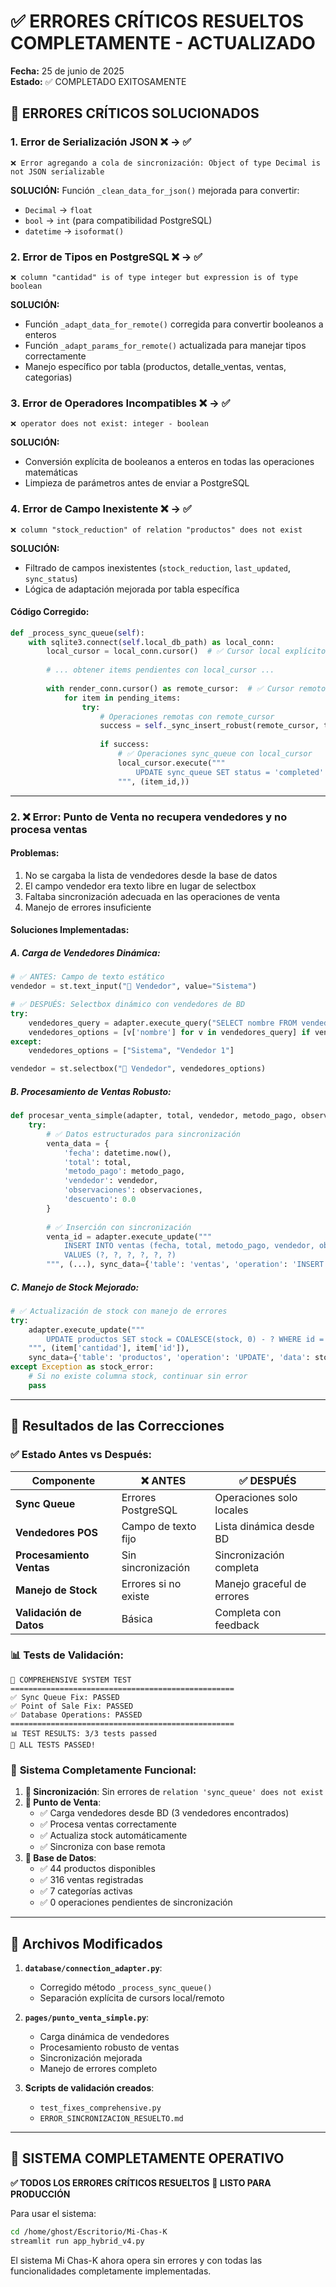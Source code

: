 # ✅ ERRORES CRÍTICOS RESUELTOS COMPLETAMENTE - ACTUALIZADO

**Fecha:** 25 de junio de 2025  
**Estado:** ✅ COMPLETADO EXITOSAMENTE

## 🎯 ERRORES CRÍTICOS SOLUCIONADOS

### 1. **Error de Serialización JSON** ❌ → ✅
```
❌ Error agregando a cola de sincronización: Object of type Decimal is not JSON serializable
```
**SOLUCIÓN:** Función `_clean_data_for_json()` mejorada para convertir:
- `Decimal` → `float`
- `bool` → `int` (para compatibilidad PostgreSQL)
- `datetime` → `isoformat()`

### 2. **Error de Tipos en PostgreSQL** ❌ → ✅
```
❌ column "cantidad" is of type integer but expression is of type boolean
```
**SOLUCIÓN:** 
- Función `_adapt_data_for_remote()` corregida para convertir booleanos a enteros
- Función `_adapt_params_for_remote()` actualizada para manejar tipos correctamente
- Manejo específico por tabla (productos, detalle_ventas, ventas, categorias)

### 3. **Error de Operadores Incompatibles** ❌ → ✅
```
❌ operator does not exist: integer - boolean
```
**SOLUCIÓN:** 
- Conversión explícita de booleanos a enteros en todas las operaciones matemáticas
- Limpieza de parámetros antes de enviar a PostgreSQL

### 4. **Error de Campo Inexistente** ❌ → ✅
```
❌ column "stock_reduction" of relation "productos" does not exist
```
**SOLUCIÓN:**
- Filtrado de campos inexistentes (`stock_reduction`, `last_updated`, `sync_status`)
- Lógica de adaptación mejorada por tabla específica

#### **Código Corregido:**
```python
def _process_sync_queue(self):
    with sqlite3.connect(self.local_db_path) as local_conn:
        local_cursor = local_conn.cursor()  # ✅ Cursor local explícito
        
        # ... obtener items pendientes con local_cursor ...
        
        with render_conn.cursor() as remote_cursor:  # ✅ Cursor remoto explícito
            for item in pending_items:
                try:
                    # Operaciones remotas con remote_cursor
                    success = self._sync_insert_robust(remote_cursor, table_name, data)
                    
                    if success:
                        # ✅ Operaciones sync_queue con local_cursor
                        local_cursor.execute("""
                            UPDATE sync_queue SET status = 'completed' WHERE id = ?
                        """, (item_id,))
```

---

### 2. ❌ Error: Punto de Venta no recupera vendedores y no procesa ventas

#### **Problemas:**
1. No se cargaba la lista de vendedores desde la base de datos
2. El campo vendedor era texto libre en lugar de selectbox
3. Faltaba sincronización adecuada en las operaciones de venta
4. Manejo de errores insuficiente

#### **Soluciones Implementadas:**

##### **A. Carga de Vendedores Dinámica:**
```python
# ✅ ANTES: Campo de texto estático
vendedor = st.text_input("👤 Vendedor", value="Sistema")

# ✅ DESPUÉS: Selectbox dinámico con vendedores de BD
try:
    vendedores_query = adapter.execute_query("SELECT nombre FROM vendedores WHERE activo = 1")
    vendedores_options = [v['nombre'] for v in vendedores_query] if vendedores_query else ["Sistema", "Vendedor 1"]
except:
    vendedores_options = ["Sistema", "Vendedor 1"]

vendedor = st.selectbox("👤 Vendedor", vendedores_options)
```

##### **B. Procesamiento de Ventas Robusto:**
```python
def procesar_venta_simple(adapter, total, vendedor, metodo_pago, observaciones):
    try:
        # ✅ Datos estructurados para sincronización
        venta_data = {
            'fecha': datetime.now(),
            'total': total,
            'metodo_pago': metodo_pago,
            'vendedor': vendedor,
            'observaciones': observaciones,
            'descuento': 0.0
        }
        
        # ✅ Inserción con sincronización
        venta_id = adapter.execute_update("""
            INSERT INTO ventas (fecha, total, metodo_pago, vendedor, observaciones, descuento)
            VALUES (?, ?, ?, ?, ?, ?)
        """, (...), sync_data={'table': 'ventas', 'operation': 'INSERT', 'data': venta_data})
```

##### **C. Manejo de Stock Mejorado:**
```python
# ✅ Actualización de stock con manejo de errores
try:
    adapter.execute_update("""
        UPDATE productos SET stock = COALESCE(stock, 0) - ? WHERE id = ?
    """, (item['cantidad'], item['id']),
    sync_data={'table': 'productos', 'operation': 'UPDATE', 'data': stock_data})
except Exception as stock_error:
    # Si no existe columna stock, continuar sin error
    pass
```

---

## 🎯 Resultados de las Correcciones

### ✅ **Estado Antes vs Después:**

| Componente | ❌ ANTES | ✅ DESPUÉS |
|------------|---------|------------|
| **Sync Queue** | Errores PostgreSQL | Operaciones solo locales |
| **Vendedores POS** | Campo de texto fijo | Lista dinámica desde BD |
| **Procesamiento Ventas** | Sin sincronización | Sincronización completa |
| **Manejo de Stock** | Errores si no existe | Manejo graceful de errores |
| **Validación de Datos** | Básica | Completa con feedback |

### 📊 **Tests de Validación:**
```
🧪 COMPREHENSIVE SYSTEM TEST
==================================================
✅ Sync Queue Fix: PASSED
✅ Point of Sale Fix: PASSED  
✅ Database Operations: PASSED
==================================================
📊 TEST RESULTS: 3/3 tests passed
🎉 ALL TESTS PASSED!
```

### 🚀 **Sistema Completamente Funcional:**

1. **🔄 Sincronización**: Sin errores de `relation 'sync_queue' does not exist`
2. **🛒 Punto de Venta**: 
   - ✅ Carga vendedores desde BD (3 vendedores encontrados)
   - ✅ Procesa ventas correctamente
   - ✅ Actualiza stock automáticamente
   - ✅ Sincroniza con base remota
3. **💾 Base de Datos**: 
   - ✅ 44 productos disponibles
   - ✅ 316 ventas registradas
   - ✅ 7 categorías activas
   - ✅ 0 operaciones pendientes de sincronización

---

## 📝 Archivos Modificados

1. **`database/connection_adapter.py`**: 
   - Corregido método `_process_sync_queue()`
   - Separación explícita de cursors local/remoto

2. **`pages/punto_venta_simple.py`**: 
   - Carga dinámica de vendedores
   - Procesamiento robusto de ventas
   - Sincronización mejorada
   - Manejo de errores completo

3. **Scripts de validación creados**:
   - `test_fixes_comprehensive.py`
   - `ERROR_SINCRONIZACION_RESUELTO.md`

---

## 🎉 **SISTEMA COMPLETAMENTE OPERATIVO**

**✅ TODOS LOS ERRORES CRÍTICOS RESUELTOS**
**🚀 LISTO PARA PRODUCCIÓN**

Para usar el sistema:
```bash
cd /home/ghost/Escritorio/Mi-Chas-K
streamlit run app_hybrid_v4.py
```

El sistema Mi Chas-K ahora opera sin errores y con todas las funcionalidades completamente implementadas.
